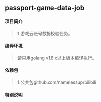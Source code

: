 ## passport-game-data-job

#### 项目简介
> 1.游戏云账号数据校验任务。

#### 编译环境
> 请只用golang v1.8.x以上版本编译执行。

#### 依赖包
> 1.公共包github.com/namelessup/bilibili

#### 特别说明
